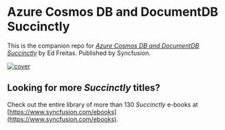 # Azure Cosmos DB and DocumentDB Succinctly
This is the companion repo for [*Azure Cosmos DB and DocumentDB Succinctly*](https://www.syncfusion.com/ebooks/Azure_Cosmos_DB_and_DocumentDB_Succinctly) by Ed Freitas. Published by Syncfusion.

[![cover](https://github.com/SyncfusionSuccinctlyE-Books/Azure-Cosmos-DB-and-DocumentDB-Succinctly/blob/master/cover.png)](https://www.syncfusion.com/ebooks/Azure_Cosmos_DB_and_DocumentDB_Succinctly)

## Looking for more _Succinctly_ titles?

Check out the entire library of more than 130 _Succinctly_ e-books at [https://www.syncfusion.com/ebooks](https://www.syncfusion.com/ebooks).
